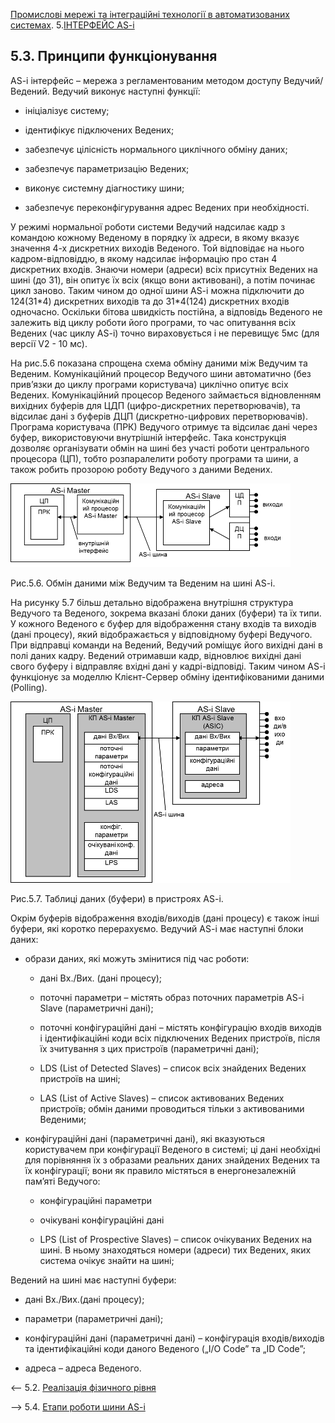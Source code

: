 [Промислові мережі та інтеграційні технології в автоматизованих системах](README.md). 5.[ІНТЕРФЕЙС AS-i](5.md)

## 5.3. Принципи функціонування

AS-i інтерфейс – мережа з регламентованим методом доступу Ведучий/Ведений. Ведучий виконує наступні функції:

- ініціалізує систему;

- ідентифікує підключених Ведених;

- забезпечує цілісність нормального циклічного обміну даних;

- забезпечує параметризацію Ведених;

- виконує системну діагностику шини;

- забезпечує переконфігурування адрес Ведених при необхідності.

У режимі нормальної роботи системи Ведучий надсилає кадр з командою кожному Веденому в порядку їх адреси, в якому вказує значення 4-х дискретних виходів Веденого. Той відповідає на нього кадром-відповіддю, в якому надсилає інформацію про стан 4 дискретних входів. Знаючи номери (адреси) всіх присутніх Ведених на шині (до 31), він опитує їх всіх (якщо вони активовані), а потім починає цикл заново. Таким чином до одної шини AS-i можна підключити до 124(31*4) дискретних виходів та до 31\*4(124) дискретних входів одночасно. Оскільки бітова швидкість постійна, а відповідь Веденого не залежить від циклу роботи його програми, то час опитування всіх Ведених (час циклу AS-i) точно вираховується і не перевищує 5мс (для версії V2 - 10 мс).

На рис.5.6 показана спрощена схема обміну даними між Ведучим та Веденим. Комунікаційний процесор Ведучого шини автоматично (без прив’язки до циклу програми користувача) циклічно опитує всіх Ведених. Комунікаційний процесор Веденого займається відновленням вихідних буферів для ЦДП (цифро-дискретних перетворювачів), та відсилає дані з буферів ДЦП (дискретно-цифрових перетворювачів). Програма користувача (ПРК) Ведучого отримує та відсилає дані через буфер, використовуючи внутрішній інтерфейс. Така конструкція дозволяє організувати обмін на шині без участі роботи центрального процесора (ЦП), тобто розпаралелити роботу програми та шини, а також робить прозорою роботу Ведучого з даними Ведених. 

![img](media5/5_6.png)

Рис.5.6. Обмін даними між Ведучим та Веденим на шині AS-i.

На рисунку 5.7 більш детально відображена внутрішня структура Ведучого та Веденого, зокрема вказані блоки даних (буфери) та їх типи. У кожного Веденого є буфер для відображення стану входів та виходів (дані процесу), який відображається у відповідному буфері Ведучого. При відправці команди на Ведений, Ведучий роміщує його вихідні дані в полі даних кадру. Ведений отримавши кадр, відновлює вихідні дані свого буферу і відправляє вхідні дані у кадрі-відповіді. Таким чином AS-i функціонує за моделлю Клієнт-Сервер обміну ідентифікованими даними (Polling). 

![img](media5/5_7.png)



Рис.5.7. Таблиці даних (буфери) в пристроях AS-i.

Окрім буферів відображення входів/виходів (дані процесу) є також інші буфери, які коротко перерахуємо. Ведучий AS-i має наступні блоки даних: 

- образи даних, які можуть змінитися під час роботи:

  - дані Вх./Вих. (дані процесу);

  - поточні параметри – містять образ поточних параметрів AS-i Slave (параметричні дані); 

  - поточні конфігураційні дані – містять конфігурацію входів виходів і ідентифікаційні коди всіх підключених Ведених пристроїв, після їх зчитування з цих пристроїв (параметричні дані);

  - LDS (List of Detected Slaves) – список всіх знайдених Ведених пристроїв на шині;

  - LAS (List of Active Slaves) – список активованих Ведених пристроїв; обмін даними проводиться тільки з активованими Веденими;

- конфігураційні дані (параметричні дані), які вказуються користувачем при конфігурації Веденого в системі; ці дані необхідні для порівняння їх з образами реальних даних знайдених Ведених та їх конфігурації; вони як правило містяться в енергонезалежній пам’яті Ведучого: 

  - конфігураційні параметри

  - очікувані конфігураційні дані

  - LPS (List of Prospective Slaves) – список очікуваних Ведених на шині. В ньому знаходяться номери (адреси) тих Ведених, яких система очікує знайти на шині;

Ведений на шині має наступні буфери:

-  дані Вх./Вих.(дані процесу);

-  параметри (параметричні дані);

-  конфігураційні дані (параметричні дані) – конфігурація входів/виходів та ідентифікаційні коди даного Веденого („I/O Code” та „ID Code”;

-  адреса – адреса Веденого.



<-- 5.2. [Реалізація фізичного рівня](5_2.md) 

--> 5.4. [Етапи роботи шини AS-i](5_4.md) 